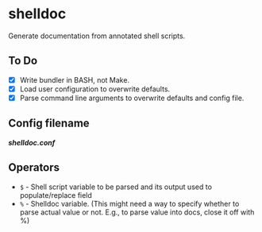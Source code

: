 # shelldoc

Generate documentation from annotated shell scripts.

## To Do

- [x] Write bundler in BASH, not Make. 
- [x] Load user configuration to overwrite defaults.
- [x] Parse command line arguments to overwrite defaults and config file.

## Config filename

***shelldoc.conf***

## Operators

- `$` - Shell script variable to be parsed and its output used to populate/replace field
- `%` - Shelldoc variable.  (This might need a way to specify whether to parse actual value or not. E.g., to parse value into docs, close it off with %)